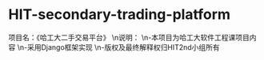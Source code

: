 # HIT-secondary-trading-platform
项目名：《哈工大二手交易平台》
\n说明：
  \n-本项目为哈工大软件工程课项目内容
  \n-采用Django框架实现
  \n-版权及最终解释权归HIT2nd小组所有
